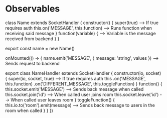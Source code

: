 # Observables

<!-- SECTION Frontend sockets -->
  class Name extends SocketHandler {
    constructor() {
      super(true) --> If true requires auth
      this.on('MESSAGE', this.function) --> Runs function when receiving said message
    }
    function(variable) { --> Variable is the message received from backend
    }
  }

  export const name = new Name()

  onMounted(() => {
    name.emit('MESSAGE', { message: 'string', values }) --> Sends request to backend

<!-- SECTION Backend sockets -->
  export class NameHandler extends SocketHandler {
    constructor(io, socket) {
      super(io, socket, true) --> If true requires auth
      this
        .on('MESSAGE', this.function)
        .on('DIFFERENT_MESSAGE', this.toggleFunction)
    }
    function() {
      this.socket.emit('MESSAGE') --> Sends back message when called
      this.socket.join('id') --> When called user joins room
      this.socket.leave('id') --> When called user leaves room
    }
    toggleFunction() {
      this.io.to('room').emit(message) --> Sends back message to users in the room when called
    }
  }
  })